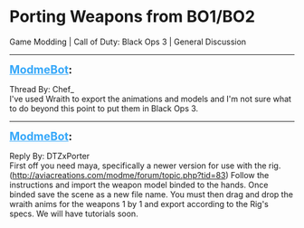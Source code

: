 # Porting Weapons from BO1/BO2
Game Modding | Call of Duty: Black Ops 3 | General Discussion

---
<strong style="font-size: 1.4em;"><span style="text-decoration: underline;text-decoration-color: #34a7f9;"><span style="color:#34a7f9;">ModmeBot</span></span>:</strong>

<p>Thread By: Chef_<br />I&#39;ve used Wraith to export the animations and models and I&#39;m not sure what to do beyond this point to put them in Black Ops 3.</p>

---
<strong style="font-size: 1.4em;"><span style="text-decoration: underline;text-decoration-color: #34a7f9;"><span style="color:#34a7f9;">ModmeBot</span></span>:</strong>

<p>Reply By: DTZxPorter<br />First off you need maya, specifically a newer version for use with the rig. (<a href="http://aviacreations.com/modme/forum/topic.php?tid=83">http://aviacreations.com/modme/forum/topic.php?tid=83</a>) Follow the instructions and import the weapon model binded to the hands. Once binded save the scene as a new file name. You must then drag and drop the wraith anims for the weapons 1 by 1 and export according to the Rig&#39;s specs. We will have tutorials soon.</p>
